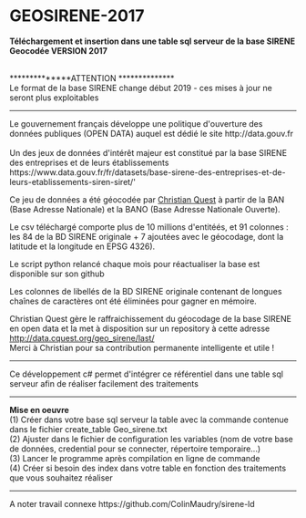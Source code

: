 # GEOSIRENE-2017
<b>Téléchargement et insertion dans une table sql serveur de  la base SIRENE Geocodée VERSION 2017</b><br>

<br>**************ATTENTION
************** <BR>
Le format de la base SIRENE change début 2019 - ces mises à jour ne seront plus exploitables 
<br>
<hr>
Le gouvernement français développe une politique d'ouverture des données publiques (OPEN DATA) auquel est dédié le site http://data.gouv.fr
<br><br>
Un des jeux de données d'intérêt majeur est constitué par la base SIRENE des entreprises et de leurs établissements  https://www.data.gouv.fr/fr/datasets/base-sirene-des-entreprises-et-de-leurs-etablissements-siren-siret/'
<br>

Ce jeu de données a été géocodée par <a href="https://github.com/cquest">Christian Quest</a> à partir de la BAN (Base Adresse Nationale) et la BANO (Base Adresse Nationale Ouverte). <br>

 Le csv téléchargé comporte plus de 10 millions d'entitéés, et 91 colonnes : les 84 de la BD SIRENE originale + 7 ajoutées avec le géocodage, dont la latitude et la longitude en EPSG 4326).<br>

 Le script python relancé chaque mois pour réactualiser la base est disponible sur son github <br>

 Les colonnes de libellés de la BD SIRENE originale contenant de longues chaînes de caractères ont été éliminées pour gagner en mémoire. <br>

 
Christian Quest gère le raffraichissement du géocodage de la base SIRENE en open data et la met à disposition sur un repository à cette adresse
http://data.cquest.org/geo_sirene/last/ <br>
 Merci à Christian pour sa contribution permanente intelligente et utile !
 <hr>

Ce développement c# permet d'intégrer ce référentiel  dans une table sql serveur afin de réaliser facilement des traitements
<hr>
<b>Mise en oeuvre</b><br>
(1) Créer dans votre base sql serveur la table avec la commande contenue dans le fichier create_table Geo_sirene.txt  <br>
(2) Ajuster dans le fichier de configuration les variables (nom de votre base de données, credential pour se connecter, répertoire temporaire...)<br>
(3) Lancer le programme après compilation en ligne de commande<br>
(4) Créer si besoin des index dans votre table en fonction des traitements que vous souhaitez réaliser 
<br>
 


<hr>
A noter travail connexe https://github.com/ColinMaudry/sirene-ld 